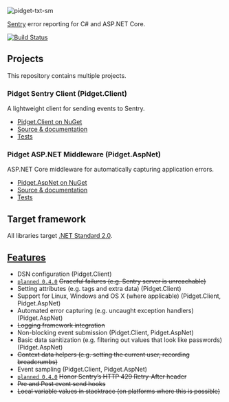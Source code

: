 ![pidget-txt-sm](https://user-images.githubusercontent.com/8259221/32839163-cbc898c0-ca13-11e7-8624-b8e1dffa31eb.png)

[Sentry](https://sentry.io) error reporting for C# and ASP.NET Core.

[![Build Status](https://travis-ci.org/mausworks/pidget.svg?branch=master)](https://travis-ci.org/mausworks/pidget)

## Projects

This repository contains multiple projects. 

### Pidget Sentry Client (Pidget.Client)

A lightweight client for sending events to Sentry.

- [Pidget.Client on NuGet](https://www.nuget.org/packages/Pidget.Client) 
- [Source & documentation](https://github.com/mausworks/pidget/tree/master/src/Pidget.Client)
- [Tests](https://github.com/mausworks/pidget/tree/master/test/Pidget.Client.Test)

### Pidget ASP.NET Middleware (Pidget.AspNet)

ASP.NET Core middleware for automatically capturing application errors.

- [Pidget.AspNet on NuGet](https://www.nuget.org/packages/Pidget.AspNet) 
- [Source & documentation](https://github.com/mausworks/pidget/tree/master/src/Pidget.AspNet)
- [Tests](https://github.com/mausworks/pidget/tree/master/test/Pidget.AspNet.Test)

## Target framework 

All libraries target [.NET Standard 2.0](https://docs.microsoft.com/en-us/dotnet/standard/net-standard#net-implementation-support).

## [Features](https://docs.sentry.io/clientdev/overview/#writing-an-sdk)

- DSN configuration (Pidget.Client)
- [`planned 0.4.0`](https://github.com/mausworks/pidget/issues/12) ~~Graceful failures (e.g. Sentry server is unreachable)~~
- Setting attributes (e.g. tags and extra data) (Pidget.Client)
- Support for Linux, Windows and OS X (where applicable) (Pidget.Client, Pidget.AspNet)
- Automated error capturing (e.g. uncaught exception handlers) (Pidget.AspNet)
- ~~Logging framework integration~~
- Non-blocking event submission (Pidget.Client, Pidget.AspNet)
- Basic data sanitization (e.g. filtering out values that look like passwords) (Pidget.AspNet)
- ~~Context data helpers (e.g. setting the current user, recording breadcrumbs)~~
- Event sampling (Pidget.Client, Pidget.AspNet)
- [`planned 0.4.0`](https://github.com/mausworks/pidget/issues/13) ~~Honor Sentry’s HTTP 429 Retry-After header~~
- ~~Pre and Post event send hooks~~
- ~~Local variable values in stacktrace (on platforms where this is possible)~~
